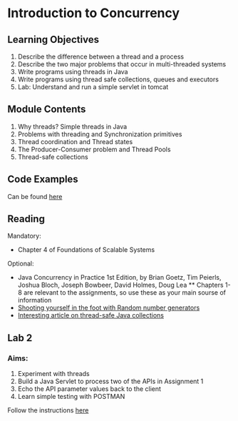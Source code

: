 # Introduction to Concurrency

## Learning Objectives

1. Describe the difference between a thread and a process
1. Describe the two major problems that occur in multi-threaded systems
1. Write programs using threads in Java
1. Write programs using thread safe collections, queues and executors
1. Lab: Understand and run a simple servlet in tomcat

## Module Contents

1. Why threads? Simple threads in Java
1. Problems with threading and Synchronization primitives
1. Thread coordination and Thread states
1. The Producer-Consumer problem and Thread Pools
1. Thread-safe collections


## Code Examples
Can be found [here](<https://github.khoury.northeastern.edu/vishalrajpal/cs6650/Week 2/SampleCode>)

## Reading
Mandatory:
- Chapter 4 of Foundations of Scalable Systems

Optional:
* Java Concurrency in Practice 1st Edition, by Brian Goetz, Tim Peierls, Joshua Bloch, Joseph Bowbeer, David Holmes, Doug Lea
** Chapters 1-8 are relevant to the assignments, so use these as your main sourse of information
* [Shooting yourself in the foot with Random number generators](https://plumbr.io/blog/locked-threads/shooting-yourself-in-the-foot-with-random-number-generators)
* [Interesting article on thread-safe Java collections](https://www.codejava.net/java-core/collections/understanding-collections-and-thread-safety-in-java)



## Lab 2 
### Aims: 
1. Experiment with threads
1. Build a Java Servlet to process two of the APIs in Assignment 1
1. Echo the API parameter values back to the client
1. Learn simple testing with POSTMAN

Follow the instructions [here](https://github.khoury.northeastern.edu/vishalrajpal/cs6650/Labs/Lab2.md)